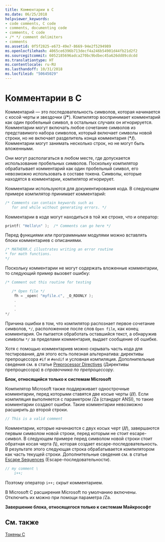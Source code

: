 ```yaml
---
title: Комментарии в C
ms.date: 06/25/2018
helpviewer_keywords:
- code comments, C code
- comments, documenting code
- comments, C code
- /* */ comment delimiters
- comments
ms.assetid: 0f5f2825-e673-49e7-8669-94e2f5294989
ms.openlocfilehash: 4065ce6396b713decf4a246b54901d44fb21d2f2
ms.sourcegitcommit: 6052185696adca270bc9bdbec45a626dd89cdcdd
ms.translationtype: HT
ms.contentlocale: ru-RU
ms.lasthandoff: 10/31/2018
ms.locfileid: "50645029"
---
```

# <a name="c-comments"></a>Комментарии в C

Комментарий — это последовательность символов, которая начинается с косой черты и звездочки (<strong>/\*</strong>). Компилятор воспринимает комментарий как один пробельный символ, в остальных случаях он игнорируется. Комментарии могут включать любое сочетание символов из представимого набора символов, который включает символы новой строки, но не включает разделитель конца комментария (<strong>\*/</strong>). Комментарии могут занимать несколько строк, но не могут быть вложенными.

Они могут располагаться в любом месте, где допускается использование пробельных символов. Поскольку компилятор обрабатывает комментарий как один пробельный символ, его невозможно использовать в составе токена. Символы, которые находятся в комментарии, компилятор игнорирует.

Комментарии используются для документирования кода. В следующем примере компилятор принимает комментарий:

```C
/* Comments can contain keywords such as
   for and while without generating errors. */
```

Комментарии в коде могут находиться в той же строке, что и оператор:

```C
printf( "Hello\n" );  /* Comments can go here */
```

Перед функциями или программными модулями можно вставлять блоки комментариев с описаниями.

```C
/* MATHERR.C illustrates writing an error routine
* for math functions.
*/
```

Поскольку комментарии не могут содержать вложенные комментарии, то следующий пример вызовет ошибку:

```C
/* Comment out this routine for testing

   /* Open file */
    fh = _open( "myfile.c", _O_RDONLY );
    .
    .
    .
*/
```

Причина ошибки в том, что компилятор распознает первое сочетание символов, `*/`, расположенное после слов `Open file`, как конец комментария. Он пытается обработать оставшийся текст, а обнаружив символы `*/` за пределами комментария, выдает сообщение об ошибке.

Хотя с помощью комментариев можно скрывать часть кода для тестирования, для этого есть полезная альтернатива: директивы препроцессора `#if` и `#endif` и условная компиляция. Дополнительные сведения см. в статье [Preprocessor Directives](../preprocessor/preprocessor-directives.md) (Директивы препроцессора) в *справочника по препроцессору*.

**Блок, относящийся только к системам Microsoft**

Компилятор Microsoft также поддерживает однострочные комментарии, перед которыми ставятся две косые черты (__//__). Если компиляция выполняется с параметром /Za (стандарт ANSI), то такие комментарии создают ошибки. Такие комментарии невозможно расширить до второй строки.

```C
// This is a valid comment
```

Комментарии, которые начинаются с двух косых черт (__//__), завершаются первым символом новой строки, перед которым не стоит escape-символ. В следующем примере перед символом новой строки стоит обратная косая черта (**\\**), которая создает escape-последовательность. В результате этого следующая строка обрабатывается компилятором как часть текущей строки. Дополнительные сведения см. в статье [Escape Sequences](../c-language/escape-sequences.md) (Escape-последовательности).

```C
// my comment \
    i++;
```

Поэтому оператор `i++;` скрыт комментарием.

В Microsoft C расширения Microsoft по умолчанию включены. Отключить их можно при помощи параметра /Za.

**Завершение блока, относящегося только к системам Майкрософт**

## <a name="see-also"></a>См. также

[Токены C](../c-language/c-tokens.md)
